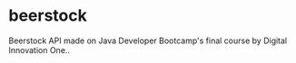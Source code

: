 # beerstock
Beerstock API made on Java Developer Bootcamp's final course by Digital Innovation One..
